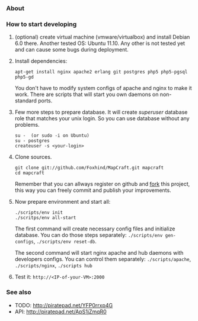 ### About ###


### How to start developing ###

1. (optional) create virtual machine (vmware/virtualbox) and install Debian 6.0
there. Another tested OS: Ubuntu 11.10. Any other is not tested yet and can
cause some bugs during deployment.

2. Install dependencies:

    ```
    apt-get install nginx apache2 erlang git postgres php5 php5-pgsql php5-gd
    ```

    You don't have to modify system configs of apache and nginx to make it work.
    There are scripts that will start you own daemons on non-standard ports.

3. Few more steps to prepare database. It will create _superuser_ database role
   that matches your unix login. So you can use database without any problems.

    ```
    su -  (or sudo -i on Ubuntu)
    su - postgres
    createuser -s <your-login>
    ```

4. Clone sources.

    ```
    git clone git://github.com/Foxhind/MapCraft.git mapcraft
    cd mapcraft
    ```

    Remember that you can allways register on github and
    [fork](http://help.github.com/fork-a-repo/) this project, this way you 
    can freely commit and publish your improvements.

5. Now prepare environment and start all:

    ```
    ./scripts/env init
    ./scritps/env all-start
    ```

    The first command will create necessary config files and initialize
    database. You can do those steps separately:
    ```./scripts/env gen-configs```, ```./scripts/env reset-db```.

    The second command will start nginx apache and hub daemons with developers
    configs. You can control them separately: ```./scripts/apache```,
    ```./scripts/nginx```, ```./scripts hub```

6. Test it: ```http://<IP-of-your-VM>:2000```

### See also ###

* TODO: http://piratepad.net/YFP0rrxp4G
* API: http://piratepad.net/ApS1jZmqR0

